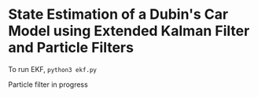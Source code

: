 # State Estimation of a Dubin's Car Model using Extended Kalman Filter and Particle Filters

To run EKF, `python3 ekf.py`

Particle filter in progress
